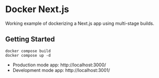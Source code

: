 # Docker Next.js

Working example of dockerizing a Next.js app using multi-stage builds.

## Getting Started

```
docker compose build
docker compose up -d
```

- Production mode app: http://localhost:3000/
- Development mode app: http://localhost:3001/